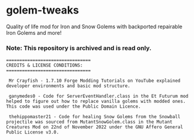 # golem-tweaks

Quality of life mod for Iron and Snow Golems with backported repairable Iron Golems and more!

### Note: This repository is archived and is read only.

    ================================
    CREDITS & LICENSE CONDITIONS:
    ================================

     Mr Crayfish - 1.7.10 Forge Modding Tutorials on YouTube explained developer environments and basic mod structure.

     ganymedes0 - Code for ServerEventHandler.class in the Et Futurum mod helped to figure out how to replace vanilla golems with modded ones. This code was used under the Public Domain Licence.

     thehippomaster21 - Code for healing Snow Golems from the Snowball projectile was sourced from MutantSnowGolem.class in the Mutant Creatures Mod on 22nd of November 2022 under the GNU Affero General Public License v3.0.
